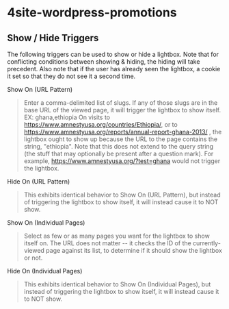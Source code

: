 # 4site-wordpress-promotions

## Show / Hide Triggers

The following triggers can be used to show or hide a lightbox.  Note that for conflicting conditions between showing & hiding, the hiding will take precedent.  Also note that if the user has already seen the lightbox, a cookie it set so that they do not see it a second time.

Show On (URL Pattern)
> Enter a comma-delimited list of slugs.  If any of those slugs are in the base URL of the viewed page, it will trigger the lightbox to show itself.
> EX: ghana,ethiopia
> On visits to https://www.amnestyusa.org/countries/Ethiopia/, or to https://www.amnestyusa.org/reports/annual-report-ghana-2013/ , the lightbox ought to show up because the URL to the page contains the string, "ethiopia".  Note that this does not extend to the query string (the stuff that may optionally be present after a question mark).  For example, https://www.amnestyusa.org/?test=ghana would not trigger the lightbox.

Hide On (URL Pattern)
> This exhibits identical behavior to Show On (URL Pattern), but instead of triggering the lightbox to show itself, it will instead cause it to NOT show.

Show On (Individual Pages)
> Select as few or as many pages you want for the lightbox to show itself on.  The URL does not matter -- it checks the ID of the currently-viewed page against its list, to determine if it should show the lightbox or not.

Hide On (Individual Pages)
> This exhibits identical behavior to Show On (Individual Pages), but instead of triggering the lightbox to show itself, it will instead cause it to NOT show.
